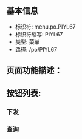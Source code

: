
## 基本信息

- 标识符: menu.po.PIYL67
- 标识符缩写: PIYL67
- 类型: 菜单
- 路径: /po/PIYL67

## 页面功能描述：





## 按钮列表:


### 下发



### 查询


